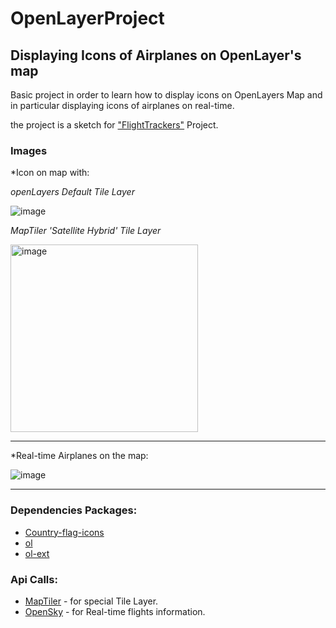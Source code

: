 # OpenLayerProject
## Displaying Icons of Airplanes on OpenLayer's map

Basic project in order to learn how to display icons on OpenLayers Map and in particular displaying icons of airplanes on real-time.

the project is a sketch for ["FlightTrackers"](https://github.com/m0riya42/flightTrackers) Project.

### Images

*Icon on map with:

<i>openLayers Default Tile Layer</i>

![image](https://user-images.githubusercontent.com/44200760/130363969-043d71d4-5d47-4dba-ae09-a48c352447b7.png)

<i>MapTiler 'Satellite Hybrid' Tile Layer</i>

<img src="https://user-images.githubusercontent.com/44200760/130363446-f01b07a4-27f6-41d6-980b-90d5c315c32e.png" alt="image" style="max-width:100%;" width="300">

 *******
 *Real-time Airplanes on the map:
 
![image](https://user-images.githubusercontent.com/44200760/130363396-08e9570a-dfcb-4162-9096-1b4e9769144d.png)

 *******



### Dependencies Packages:
* [Country-flag-icons](https://gitlab.com/catamphetamine/country-flag-icons)
* [ol](https://openlayers.org/)
* [ol-ext](https://viglino.github.io/ol-ext/)

### Api Calls:
* [MapTiler](https://docs.maptiler.com/cloud/api/) - for special Tile Layer.
* [OpenSky](https://opensky-network.org/apidoc/) - for Real-time flights information.






